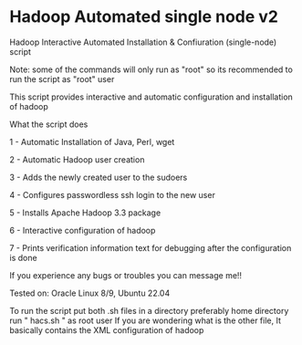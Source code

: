 # Hadoop Automated single node v2
Hadoop Interactive Automated Installation & Confiuration (single-node) script

Note: some of the commands will only run as "root" so its recommended to run the script as "root" user


This script provides interactive and automatic configuration and installation of hadoop

What the script does

  1 - Automatic Installation of Java, Perl, wget

  2 - Automatic Hadoop user creation

  3 - Adds the newly created user to the sudoers

  4 - Configures passwordless ssh login to the new user

  5 - Installs Apache Hadoop 3.3 package 

  6 - Interactive configuration of hadoop 

  7 - Prints verification information text for debugging after the configuration is done


If you experience any bugs or troubles you can message me!!

Tested on: Oracle Linux 8/9, Ubuntu 22.04

To run the script
put both .sh files in a directory preferably home directory 
run " hacs.sh " as root user 
If you are wondering what is the other file, It basically contains the XML configuration of hadoop 
